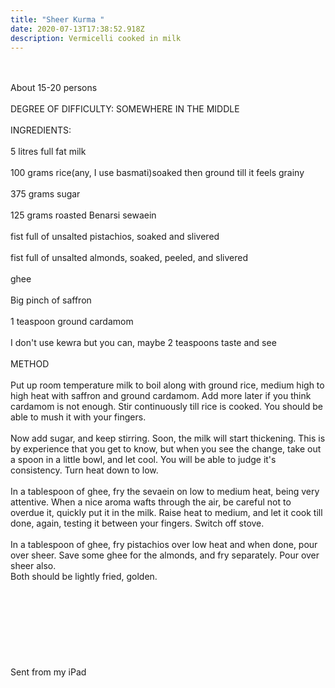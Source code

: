 ```yaml
---
title: "Sheer Kurma "
date: 2020-07-13T17:38:52.918Z
description: Vermicelli cooked in milk
---
```

\
\
About 15-20 persons\
\
DEGREE OF DIFFICULTY: SOMEWHERE IN THE MIDDLE\
\
INGREDIENTS:\
\
5 litres full fat milk\
\
100 grams rice(any, I use basmati)soaked then ground till it feels grainy\
\
375 grams sugar\
\
125 grams roasted Benarsi sewaein\
\
fist full of unsalted pistachios, soaked and slivered\
\
fist full of unsalted almonds, soaked, peeled, and slivered\
\
ghee\
\
Big pinch of saffron\
\
1 teaspoon ground cardamom\
\
I don't use kewra but you can, maybe 2 teaspoons taste and see\
\
METHOD\
\
Put up room temperature milk to boil along with ground rice, medium high to high heat with saffron and ground cardamom. Add more later if you think cardamom is not enough. Stir continuously till rice is cooked. You should be able to mush it with your fingers.\
\
Now add sugar, and keep stirring. Soon, the milk will start thickening. This is by experience that you get to know, but when you see the change, take out a spoon in a little bowl, and let cool. You will be able to judge it's consistency. Turn heat down to low.\
\
In a tablespoon of ghee, fry the sevaein on low to medium heat, being very attentive. When a nice aroma wafts through the air, be careful not to overdue it, quickly put it in the milk. Raise heat to medium, and let it cook till done, again, testing it between your fingers. Switch off stove.\
\
In a tablespoon of ghee, fry pistachios over low heat and when done, pour over sheer. Save some ghee for the almonds, and fry separately. Pour over sheer also.\
Both should be lightly fried, golden.\
\
\
\
\
\
\
\
\
Sent from my iPad
